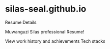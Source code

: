 # silas-seal.github.io
Resume Details

Muwanguzi Silas professional Resume!

View work history and achievements
Tech stacks
